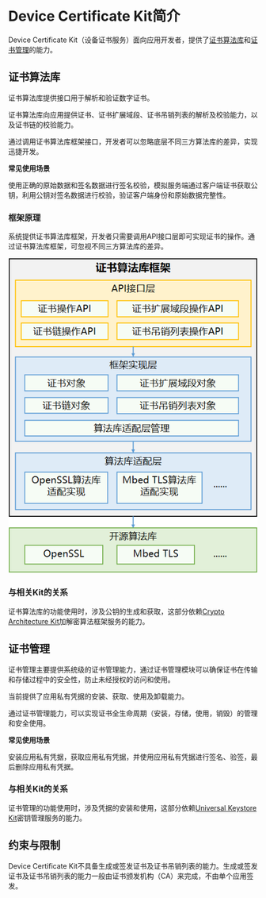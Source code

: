 # Device Certificate Kit简介

Device Certificate Kit（设备证书服务）面向应用开发者，提供了[证书算法库](#证书算法库)和[证书管理](#证书管理)的能力。

## 证书算法库

证书算法库提供接口用于解析和验证数字证书。

证书算法库向应用提供证书、证书扩展域段、证书吊销列表的解析及校验能力，以及证书链的校验能力。

通过调用证书算法库框架接口，开发者可以忽略底层不同三方算法库的差异，实现迅捷开发。

**常见使用场景**

使用正确的原始数据和签名数据进行签名校验，模拟服务端通过客户端证书获取公钥，利用公钥对签名数据进行校验，验证客户端身份和原始数据完整性。

### 框架原理

系统提供证书算法库框架，开发者只需要调用API接口层即可实现证书的操作。通过证书算法库框架，可忽视不同三方算法库的差异。

![](figures/certificate_framework_architecture.png)

### 与相关Kit的关系

证书算法库的功能使用时，涉及公钥的生成和获取，这部分依赖[Crypto Architecture Kit](../CryptoArchitectureKit/crypto-architecture-kit-intro.md)加解密算法框架服务的能力。

## 证书管理

证书管理主要提供系统级的证书管理能力，通过证书管理模块可以确保证书在传输和存储过程中的安全性，防止未经授权的访问和使用。

当前提供了应用私有凭据的安装、获取、使用及卸载能力。

通过证书管理能力，可以实现证书全生命周期（安装，存储，使用，销毁）的管理和安全使用。

**常见使用场景**

安装应用私有凭据，获取应用私有凭据，并使用应用私有凭据进行签名、验签，最后删除应用私有凭据。

### 与相关Kit的关系

证书管理的功能使用时，涉及凭据的安装和使用，这部分依赖[Universal Keystore Kit](../UniversalKeystoreKit/huks-overview.md)密钥管理服务的能力。

## 约束与限制

Device Certificate Kit不具备生成或签发证书及证书吊销列表的能力。生成或签发证书及证书吊销列表的能力一般由证书颁发机构（CA）来完成，不由单个应用签发。
